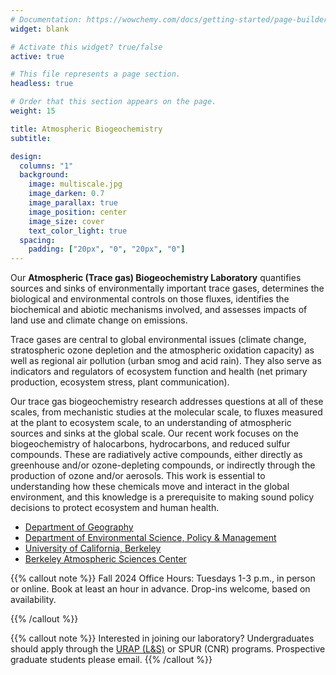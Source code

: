 ```yaml
---
# Documentation: https://wowchemy.com/docs/getting-started/page-builder/
widget: blank

# Activate this widget? true/false
active: true

# This file represents a page section.
headless: true

# Order that this section appears on the page.
weight: 15

title: Atmospheric Biogeochemistry
subtitle:

design:
  columns: "1"
  background:
    image: multiscale.jpg
    image_darken: 0.7
    image_parallax: true
    image_position: center
    image_size: cover
    text_color_light: true
  spacing:
    padding: ["20px", "0", "20px", "0"]
---
```


Our **Atmospheric (Trace gas) Biogeochemistry Laboratory** quantifies sources and sinks 
of environmentally important trace gases, determines the biological and 
environmental controls on those fluxes, identifies the biochemical and abiotic 
mechanisms involved, and assesses impacts of land use and climate change on emissions.  

Trace gases are central to global environmental issues (climate change, stratospheric ozone depletion and the atmospheric oxidation capacity) as well as regional air pollution (urban smog and acid rain).  They also serve as indicators and regulators of ecosystem function and health (net primary production, ecosystem stress, plant communication).  

Our trace gas biogeochemistry research addresses questions at all of these scales, from mechanistic studies at the molecular scale, to fluxes measured at the plant to ecosystem scale, to an understanding of atmospheric sources and sinks at the global scale. Our recent work focuses on the biogeochemistry of halocarbons, hydrocarbons, and reduced sulfur compounds.  These are radiatively active compounds, either directly as greenhouse and/or ozone-depleting compounds, or indirectly through the production of ozone and/or aerosols.  This work is essential to understanding how these chemicals move and interact in the global environment, and this knowledge is a prerequisite to making sound policy decisions to protect ecosystem and human health.

- [Department of Geography](https://geography.berkeley.edu)
- [Department of Environmental Science, Policy & Management](https://ourenvironment.berkeley.edu)
- [University of California, Berkeley](https://www.berkeley.edu)
- [Berkeley Atmospheric Sciences Center](https://atmosphere.berkeley.edu)

{{% callout note %}}
Fall 2024 Office Hours: Tuesdays 1-3 p.m., in person or online. Book at least an hour in advance. Drop-ins welcome, based on availability.  
<!-- Google Calendar Appointment Scheduling begin -->
<link href="https://calendar.google.com/calendar/scheduling-button-script.css" rel="stylesheet">
<script src="https://calendar.google.com/calendar/scheduling-button-script.js" async></script>
<script>
(function() {
  var target = document.currentScript;
  window.addEventListener('load', function() {
    calendar.schedulingButton.load({
      url: 'https://calendar.google.com/calendar/appointments/schedules/AcZssZ3BdrWpy8NMlawwG3KOOqQQNE3g1Px0mudyYLY5OaVnWVI2-2Tar5TXfOXPpqDR4DNrliX16CXY?gv=true',
      color: '#039BE5',
      label: 'Book an appointment',
      target,
    });
  });
})();
</script>
<!-- end Google Calendar Appointment Scheduling -->
{{% /callout %}}

{{% callout note %}}
Interested in joining our laboratory? 
Undergraduates should apply through the [URAP (L&S)](https://research.berkeley.edu/urap/) or SPUR (CNR) programs. Prospective graduate students please email.
{{% /callout %}}
